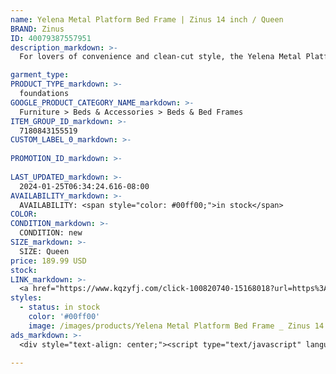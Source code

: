```yaml
---
name: Yelena Metal Platform Bed Frame | Zinus 14 inch / Queen
BRAND: Zinus
ID: 40079387557951
description_markdown: >-
  For lovers of convenience and clean-cut style, the Yelena Metal Platform Bed is a piece that checks all the boxes. This functional metal frame makes a seamless addition to any space, with its bold black metal, simple lines and foolproof assembly system. The entire bed comes together (stress-free) in under an hour. This foundation is designed to be compatible with the headboard of your choice. It even gives you plenty of practical room underneath for storage, with over a foot of under bed clearance.

garment_type:
PRODUCT_TYPE_markdown: >-
  foundations
GOOGLE_PRODUCT_CATEGORY_NAME_markdown: >-
  Furniture > Beds & Accessories > Beds & Bed Frames
ITEM_GROUP_ID_markdown: >-
  7180843155519
CUSTOM_LABEL_0_markdown: >-
  
PROMOTION_ID_markdown: >-
  
LAST_UPDATED_markdown: >-
  2024-01-25T06:34:24.616-08:00
AVAILABILITY_markdown: >-
  AVAILABILITY: <span style="color: #00ff00;">in stock</span>
COLOR:
CONDITION_markdown: >-
  CONDITION: new
SIZE_markdown: >-
  SIZE: Queen
price: 189.99 USD
stock: 
LINK_markdown: >-
  <a href="https://www.kqzyfj.com/click-100820740-15168018?url=https%3A%2F%2Fwww.zinus.com%2Fproducts%2Fyelena-metal-platform-bed-frame%3Fvariant%3D40079387557951" target="_blank" style="display: inline-block; padding: 10px 20px; font-size: 16px; text-align: center; text-decoration: none; cursor: pointer; border: 1px solid #3498db; color: #3498db; background-color: #fff; border-radius: 5px; transition: background-color 0.3s;">Go to Product</a>
styles:
  - status: in stock
    color: '#00ff00'
    image: /images/products/Yelena Metal Platform Bed Frame _ Zinus 14 inch _ Queen/webimage-48B73C7A-DDC7-4DC0-BF70337D41A656E9.jpg
ads_markdown: >-
  <div style="text-align: center;"><script type="text/javascript" language="javascript" src="https://www.anrdoezrs.net/placeholder-52386842?target=_top&mouseover=N"></script></div>

---
```

